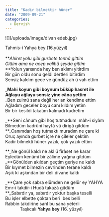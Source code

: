 ```yaml
---
title: "Kadir bilmektir hüner"
date: "2009-09-21"
categories: 
  - Dervish
---
```


![](/uploads/image/divan edeb.jpg)

Tahmis-i Yahya bey (16.yüzyıl)  
   
**_Ahiret yolu gibi gurbete tenhâ gittim   
Gittim ama ne acep valihü şeyda gittim_  
**Yolun yarısında hey ben aklımı yitirdim  
Bir gün oldu sonu geldi dertleri bitirdim  
Sensiz kaldım gece ve gündüz ah ü vah ettim

_**Mahi koyun gibi boynum büküp hasret ile  
Ağlayu ağlayu sensiz yine câna yettim**  
_Ben zulmü sana değil her an kendime ettim  
Ağladım geceler boyu canı kıldım yetim  
Bir bir kesildi takatım kalmadı kudretim

_**Seni cânum gibi hoş tutmadum  mâh-i siyâm  
Bilmedüm kadrüni hayfâ vü dirigâ gitdüm  
**_Canımdan hoş tutmaktı muradım ne çare ki  
Oruç ayında gurbet içre ne çileler çektim  
Kadir bilmekti hüner yazık, çok yazık ettim

**_Ne gönül kaldı ne akl ü firâset ne karar  
Eyledüm kenümi bir zâlime yağma gitdüm  
_**Gönülden akıldan geçtim geriye ne kaldı  
Bir kıymet bilmezin cevrinden terane kaldı  
Aşık ki aşkından bir deli divane kaldı

_**Çare yok sabra elümden ne gelür ey YAHYA  
Emr-i takdîr-i Hudâ takazâ gitdüm  
**_Sabırdır ya, sabırdır yoktur başka teselli  
Bu işler elbette çoktan beri  bes belli  
Rabbin takdirine sarıl bu sana yeterli  
            Taşlıcalı **Yahya bey** (16. yüzyıl)
